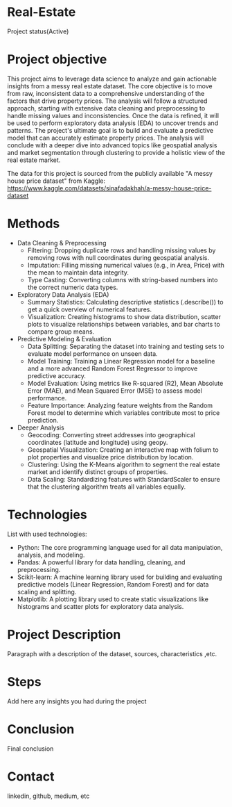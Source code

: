 # Real-Estate
  Project status(Active)

# Project objective
  This project aims to leverage data science to analyze and gain actionable insights from a messy real estate dataset. The core objective is to move from raw, inconsistent data to a comprehensive understanding of the factors that drive property prices. The analysis will follow a structured approach, starting with extensive data cleaning and preprocessing to handle missing values and inconsistencies. Once the data is refined, it will be used to perform exploratory data analysis (EDA) to uncover trends and patterns. The project's ultimate goal is to build and evaluate a predictive model that can accurately estimate property prices. The analysis will conclude with a deeper dive into advanced topics like geospatial analysis and market segmentation through clustering to provide a holistic view of the real estate market.

  The data for this project is sourced from the publicly available "A messy house price dataset" from Kaggle:
  https://www.kaggle.com/datasets/sinafadakhah/a-messy-house-price-dataset

# Methods
  - Data Cleaning & Preprocessing
    - Filtering: Dropping duplicate rows and handling missing values by removing rows with null coordinates during geospatial analysis.
    - Imputation: Filling missing numerical values (e.g., in Area, Price) with the mean to maintain data integrity.
    - Type Casting: Converting columns with string-based numbers into the correct numeric data types.
  - Exploratory Data Analysis (EDA)
    - Summary Statistics: Calculating descriptive statistics (.describe()) to get a quick overview of numerical features.
    - Visualization: Creating histograms to show data distribution, scatter plots to visualize relationships between variables, and bar charts to compare group means.
  - Predictive Modeling & Evaluation
    - Data Splitting: Separating the dataset into training and testing sets to evaluate model performance on unseen data.
    - Model Training: Training a Linear Regression model for a baseline and a more advanced Random Forest Regressor to improve predictive accuracy.
    - Model Evaluation: Using metrics like R-squared (R2), Mean Absolute Error (MAE), and Mean Squared Error (MSE) to assess model performance.
    - Feature Importance: Analyzing feature weights from the Random Forest model to determine which variables contribute most to price prediction.
  - Deeper Analysis
    - Geocoding: Converting street addresses into geographical coordinates (latitude and longitude) using geopy.
    - Geospatial Visualization: Creating an interactive map with folium to plot properties and visualize price distribution by location.
    - Clustering: Using the K-Means algorithm to segment the real estate market and identify distinct groups of properties.
    - Data Scaling: Standardizing features with StandardScaler to ensure that the clustering algorithm treats all variables equally.

# Technologies 
  List with used technologies:
  - Python: The core programming language used for all data manipulation, analysis, and modeling.
  - Pandas: A powerful library for data handling, cleaning, and preprocessing.
  - Scikit-learn: A machine learning library used for building and evaluating predictive models (Linear Regression, Random Forest) and for data scaling and splitting.
  - Matplotlib: A plotting library used to create static visualizations like histograms and scatter plots for exploratory data analysis.

# Project Description
  Paragraph with a description of the dataset, sources, characteristics ,etc.

# Steps
  Add here any insights you had during the project

# Conclusion
  Final conclusion
  
# Contact
  linkedin, github, medium, etc 